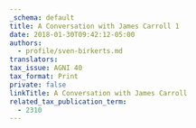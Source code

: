 ```yaml
---
_schema: default
title: A Conversation with James Carroll 1
date: 2018-01-30T09:42:12-05:00
authors:
  - profile/sven-birkerts.md
translators:
tax_issue: AGNI 40
tax_format: Print
private: false
linkTitle: A Conversation with James Carroll
related_tax_publication_term:
  - 2310
---
```

